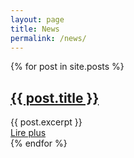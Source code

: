 ```yaml
---
layout: page
title: News
permalink: /news/
---
```


<div class="posts">
  {% for post in site.posts %}
    <article class="post">
      <h1><a href="{{ site.baseurl }}{{ post.url }}">{{ post.title }}</a></h1>
      <div class="entry">
        {{ post.excerpt }}
      </div>
      <a href="{{ site.baseurl }}{{ post.url }}" class="read-more">Lire plus</a>
    </article>
  {% endfor %}
</div>
